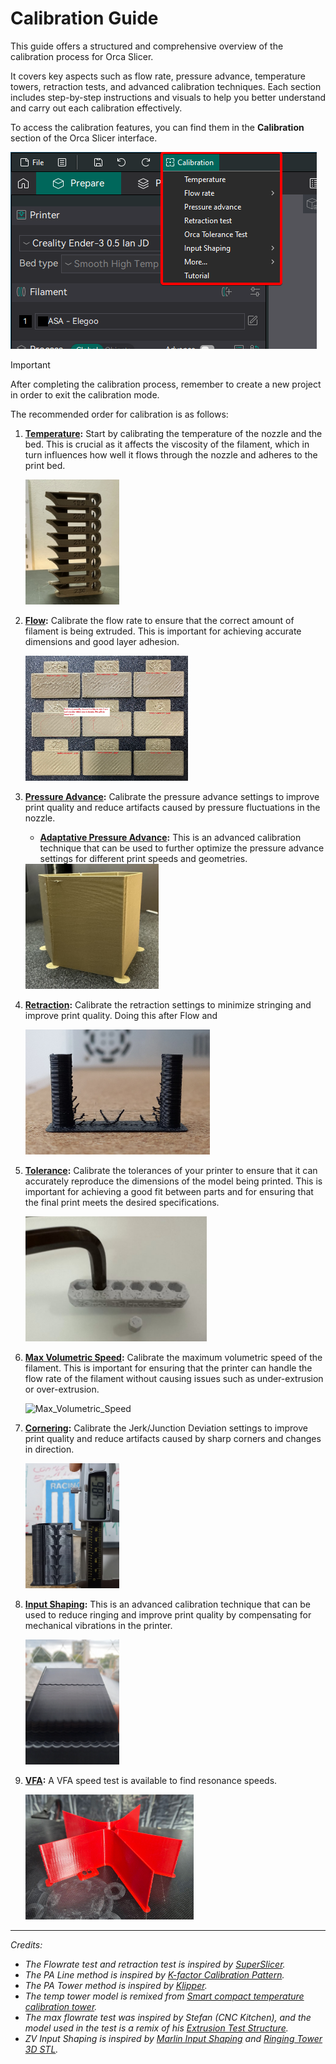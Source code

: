 # Calibration Guide

This guide offers a structured and comprehensive overview of the calibration process for Orca Slicer.

It covers key aspects such as flow rate, pressure advance, temperature towers, retraction tests, and advanced calibration techniques. Each section includes step-by-step instructions and visuals to help you better understand and carry out each calibration effectively.

To access the calibration features, you can find them in the **Calibration** section of the Orca Slicer interface.

![Calibration Button](https://github.com/SoftFever/OrcaSlicer/blob/main/doc/images/calibration.png?raw=true)

> [!IMPORTANT]
> After completing the calibration process, remember to create a new project in order to exit the calibration mode.

The recommended order for calibration is as follows:

1. **[Temperature](temp-calib):** Start by calibrating the temperature of the nozzle and the bed. This is crucial as it affects the viscosity of the filament, which in turn influences how well it flows through the nozzle and adheres to the print bed.

   <img src="https://github.com/SoftFever/OrcaSlicer/blob/main/doc/images/Temp-calib/temp-tower.jpg?raw=true" alt="temp-tower" height="200">

2. **[Flow](flow-rate-calib):** Calibrate the flow rate to ensure that the correct amount of filament is being extruded. This is important for achieving accurate dimensions and good layer adhesion.

   <img src="https://github.com/SoftFever/OrcaSlicer/blob/main/doc/images/Flow-Rate/flowrate-pass1.jpg?raw=true" alt="flowrate-pass1" height="200">

1. **[Pressure Advance](pressure-advance-calib):** Calibrate the pressure advance settings to improve print quality and reduce artifacts caused by pressure fluctuations in the nozzle.

   - **[Adaptative Pressure Advance](adaptive-pressure-advance-calib):** This is an advanced calibration technique that can be used to further optimize the pressure advance settings for different print speeds and geometries.

   <img src="https://github.com/SoftFever/OrcaSlicer/blob/main/doc/images/pa/pa-tower.jpg?raw=true" alt="pa-tower" height="200">

2. **[Retraction](retraction-calib):** Calibrate the retraction settings to minimize stringing and improve print quality. Doing this after Flow and

   <img src="https://github.com/SoftFever/OrcaSlicer/blob/main/doc/images/retraction/retraction_test_print.jpg?raw=true" alt="Retraction" height="200">

3. **[Tolerance](tolerance-calib):** Calibrate the tolerances of your printer to ensure that it can accurately reproduce the dimensions of the model being printed. This is important for achieving a good fit between parts and for ensuring that the final print meets the desired specifications.

   <img src="https://github.com/SoftFever/OrcaSlicer/blob/main/doc/images/Tolerance/OrcaToleranceTes_m6.jpg?raw=true" alt="Tolerance" height="200">

4. **[Max Volumetric Speed](volumetric-speed-calib):** Calibrate the maximum volumetric speed of the filament. This is important for ensuring that the printer can handle the flow rate of the filament without causing issues such as under-extrusion or over-extrusion.

   <img src="https://github.com/SoftFever/OrcaSlicer/blob/main/doc/images/vmf_measurement_point.jpg?raw=true" alt="Max_Volumetric_Speed" height="200">

5. **[Cornering](cornering-calib):** Calibrate the Jerk/Junction Deviation settings to improve print quality and reduce artifacts caused by sharp corners and changes in direction.

     <img src="https://github.com/SoftFever/OrcaSlicer/blob/main/doc/images/JunctionDeviation/jd_second_print_measure.jpg?raw=true" alt="Cornering" height="200">

6. **[Input Shaping](input-shaping-calib):** This is an advanced calibration technique that can be used to reduce ringing and improve print quality by compensating for mechanical vibrations in the printer.

   <img src="https://github.com/SoftFever/OrcaSlicer/blob/main/doc/images/InputShaping/IS_damp_marlin_print_measure.jpg?raw=true" alt="Input_Shaping" height="200">

7. **[VFA](vfa-calib):** A VFA speed test is available to find resonance speeds.

   <img src="https://github.com/SoftFever/OrcaSlicer/blob/main/doc/images/vfa/vfa_test_print.jpg?raw=true" alt="vfa_test_print" height="200">

---

_Credits:_

- _The Flowrate test and retraction test is inspired by [SuperSlicer](https://github.com/supermerill/SuperSlicer)._
- _The PA Line method is inspired by [K-factor Calibration Pattern](https://marlinfw.org/tools/lin_advance/k-factor.html)._
- _The PA Tower method is inspired by [Klipper](https://www.klipper3d.org/Pressure_Advance.html)._
- _The temp tower model is remixed from [Smart compact temperature calibration tower](https://www.thingiverse.com/thing:2729076)._
- _The max flowrate test was inspired by Stefan (CNC Kitchen), and the model used in the test is a remix of his [Extrusion Test Structure](https://www.printables.com/model/342075-extrusion-test-structure)._
- _ZV Input Shaping is inspired by [Marlin Input Shaping](https://marlinfw.org/docs/features/input_shaping.html) and [Ringing Tower 3D STL](https://marlinfw.org/assets/stl/ringing_tower.stl)._
